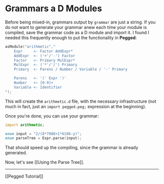 Grammars a D Modules
====================

Before being mixed-in, grammars output by `grammar` are just a string. If you do not want to generate your grammar anew each time your module is compiled, save the grammar code as a D module and import it. I found I needed this frequently enough to put the functionality in **Pegged**:

```d
asModule("arithmetic","
    Expr     <- Factor AddExpr*
    AddExpr  <- ('+'/'-') Factor
    Factor   <- Primary MulExpr*
    MulExpr  <- ('*'/'/') Primary
    Primary  <- Parens / Number / Variable / '-' Primary

    Parens   <- '(' Expr ')'
    Number   <~ [0-9]+
    Variable <- Identifier
");
```

This will create the `arithmetic.d` file, with the necessary infrastructure (not much in fact, just an `import pegged.peg;` expression at the beginning).

Once you're done, you can use your grammar:

```d
import arithmetic;

enum input = "2/(8*7988+1*6196-y)";
enum parseTree = Expr.parse(input);
```

That should speed up the compiling, since the grammar is already generated.


Now, let's see [[Using the Parse Tree]].


* * * *

[[Pegged Tutorial]]
          